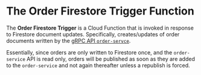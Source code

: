 # The Order Firestore Trigger Function

The **Order Firestore Trigger** is a Cloud Function that is invoked in response to Firestore document updates. 
Specifically, creates/updates of order documents written by the [gRPC API `order-servce`](../order/README.md).

Essentially, since orders are only written to Firestore once, and the `order-service` API is read only, orders
will be published as soon as they are added to the `order-service` and not again thereafter unless a republish is 
forced.